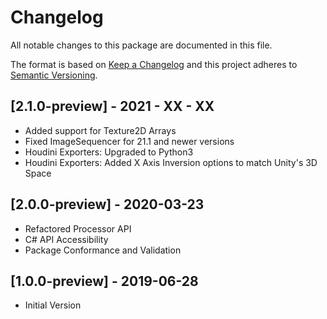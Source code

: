 # Changelog
All notable changes to this package are documented in this file.

The format is based on [Keep a Changelog](http://keepachangelog.com/en/1.0.0/)
and this project adheres to [Semantic Versioning](http://semver.org/spec/v2.0.0.html).

## [2.1.0-preview] - 2021 - XX - XX

* Added support for Texture2D Arrays
* Fixed ImageSequencer for 21.1 and newer versions
* Houdini Exporters: Upgraded to Python3
* Houdini Exporters: Added X Axis Inversion options to match Unity's 3D Space 

## [2.0.0-preview] - 2020-03-23

* Refactored Processor API
* C# API Accessibility
* Package Conformance and Validation

## [1.0.0-preview] - 2019-06-28

* Initial Version

